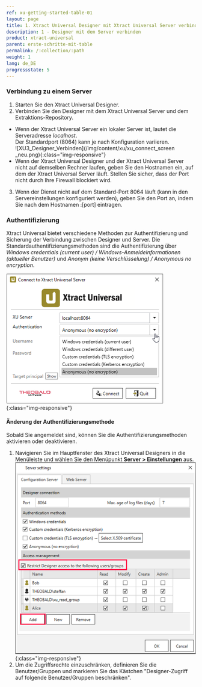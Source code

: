 ```yaml
---
ref: xu-getting-started-table-01
layout: page
title: 1. Xtract Universal Designer mit Xtract Universal Server verbinden
description: 1 - Designer mit dem Server verbinden
product: xtract-universal
parent: erste-schritte-mit-table
permalink: /:collection/:path
weight: 1
lang: de_DE
progressstate: 5
---
```


### Verbindung zu einem Server
1. Starten Sie den Xtract Universal Designer.
2. Verbinden Sie den Designer mit dem Xtract Universal Server und dem Extraktions-Repository.
- Wenn der Xtract Universal Server ein lokaler Server ist, lautet die Serveradresse *localhost*.<br>
Der Standardport (8064) kann je nach Konfiguration variieren.  
![XU3_Designer_Verbinden](/img/content/xu/xu_connect_screen _neu.png){:class="img-responsive"}
- Wenn der Xtract Universal Designer und der Xtract Universal Server nicht auf demselben Rechner laufen, geben Sie den Hostnamen ein, auf dem der Xtract Universal Server läuft. Stellen Sie sicher, dass der Port nicht durch Ihre Firewall blockiert wird.
3. Wenn der Dienst nicht auf dem Standard-Port 8064 läuft (kann in den Servereinstellungen konfiguriert werden), geben Sie den Port an, indem Sie nach dem Hostnamen :[port] eintragen.

### Authentifizierung
Xtract Universal bietet verschiedene Methoden zur Authentifizierung und Sicherung der Verbindung zwischen Designer und Server. Die Standardauthentifizierungsmethoden sind die Authentifizierung über  *Windows credentials (current user) / Windows-Anmeldeinformationen (aktueller Benutzer)* und *Anonym (keine Verschlüsselung) / Anonymous no encryption*.

![XU3_Designer_Authentifizierung](/img/content/XU3_Designer_Authentication.png){:class="img-responsive"}

#### Änderung der Authentifizierungsmethode
Sobald Sie angemeldet sind, können Sie die Authentifizierungsmethoden aktivieren oder deaktivieren. <br>
1. Navigieren Sie im Hauptfenster des Xtract Universal Designers in die Menüleiste und wählen Sie den Menüpunkt **Server > Einstellungen** aus.  
![Server Einstellungen](/img/content/Server-Settings.png){:class="img-responsive"}
2. Um die Zugriffsrechte einzuschränken, definieren Sie die Benutzer/Gruppen und markieren Sie das Kästchen "Designer-Zugriff auf folgende Benutzer/Gruppen beschränken".
